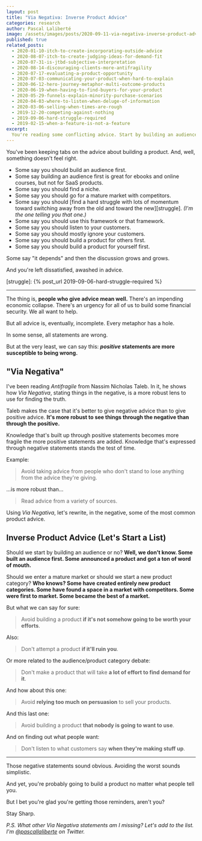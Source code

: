 ```yaml
---
layout: post
title: "Via Negativa: Inverse Product Advice"
categories: research
author: Pascal Laliberté
image: /assets/images/posts/2020-09-11-via-negativa-inverse-product-advice.jpg
published: true
related_posts:
  - 2020-01-10-itch-to-create-incorporating-outside-advice
  - 2020-08-07-itch-to-create-judging-ideas-for-demand-fit
  - 2020-07-31-is-jtbd-subjective-interpretation
  - 2020-08-14-discouraging-clients-more-antifragility
  - 2020-07-17-evaluating-a-product-opportunity
  - 2020-07-03-communicating-your-product-when-hard-to-explain
  - 2020-06-12-hero-journey-metaphor-multi-outcome-products
  - 2020-06-19-when-having-to-find-buyers-for-your-product
  - 2020-05-29-funnels-explain-minority-purchase-scenarios
  - 2020-04-03-where-to-listen-when-deluge-of-information
  - 2020-03-06-selling-when-times-are-rough
  - 2019-12-20-competing-against-nothing
  - 2019-09-06-hard-struggle-required
  - 2019-02-15-when-a-feature-is-not-a-feature
excerpt:
  You're reading some conflicting advice. Start by building an audience or no? Listen to your customers or ignore product research? Via Negativa, using a negative lens, might cut to the basics a little better. Let's try some inverse product advice.
---
```


You've been keeping tabs on the advice about building a product. And, well, something doesn't feel right.

* Some say you should build an audience first.
* Some say building an audience first is great for ebooks and online courses, but not for SaaS products.
* Some say you should find a niche.
* Some say you should go for a mature market with competitors.
* Some say you should [find a hard struggle with lots of momentum toward switching away from the old and toward the new][struggle]. _(I'm the one telling you that one.)_
* Some say you should use this framework or that framework.
* Some say you should listen to your customers.
* Some say you should mostly ignore your customers.
* Some say you should build a product for others first.
* Some say you should build a product for yourself first.

Some say "it depends" and then the discussion grows and grows.

And you're left dissatisfied, awashed in advice.

[struggle]: {% post_url 2019-09-06-hard-struggle-required %}

---

The thing is, **people who give advice mean well.** There's an impending economic collapse. There's an urgency for all of us to build some financial security. We all want to help.

But all advice is, eventually, incomplete. Every metaphor has a hole.

In some sense, all statements are wrong.

But at the very least, we can say this: **_positive_ statements are more susceptible to being wrong.**

## "Via Negativa"

I've been reading _Antifragile_ from Nassim Nicholas Taleb. In it, he shows how _Via Negativa_, stating things in the negative, is a more robust lens to use for finding the truth.

Taleb makes the case that it's better to give negative advice than to give positive advice. **It's more robust to see things through the negative than through the positive.**

Knowledge that's built up through positive statements becomes more fragile the more positive statements are added. Knowledge that's expressed through negative statements stands the test of time.

Example:

> Avoid taking advice from people who don't stand to lose anything from the advice they're giving.

...is more robust than...

> Read advice from a variety of sources.

Using _Via Negativa_, let's rewrite, in the negative, some of the most common product advice.

## Inverse Product Advice (Let's Start a List)

Should we start by building an audience or no? **Well, we don't know. Some built an audience first. Some announced a product and got a ton of word of mouth.** 

Should we enter a mature market or should we start a new product category? **Who knows? Some have created entirely new product categories. Some have found a space in a market with competitors. Some were first to market. Some became the best of a market.**

But what we can say for sure:

> Avoid building a product **if it's not somehow going to be worth your efforts**.

Also:

> Don't attempt a product **if it'll ruin you**.

Or more related to the audience/product category debate:

> Don't make a product that will take **a lot of effort to find demand for it**.

And how about this one:

> Avoid **relying too much on persuasion** to sell your products.

And this last one:

> Avoid building a product **that nobody is going to want to use**.

And on finding out what people want:

> Don't listen to what customers say **when they're making stuff up**.

---

Those negative statements sound obvious. Avoiding the worst sounds simplistic.

And yet, you're probably going to build a product no matter what people tell you.

But I bet you're glad you're getting those reminders, aren't you?

Stay Sharp.

_P.S. What other Via Negativa statements am I missing? Let's add to the list. I'm [@pascallaliberte][twitter] on Twitter._

[twitter]: https://twitter.com/pascallaliberte
